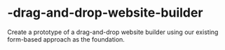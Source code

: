 # -drag-and-drop-website-builder
Create a prototype of a drag-and-drop website builder using our existing form-based approach as the foundation.
